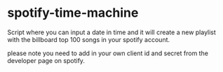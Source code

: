 # spotify-time-machine

Script where you can input a date in time and it will create a new playlist with the billboard top 100 songs in your spotify account.

please note you need to add in your own client id and secret from the developer page on spotify. 
